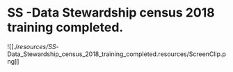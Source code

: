# SS -Data Stewardship census 2018 training completed.

![[./_resources/SS_-Data_Stewardship_census_2018_training_completed.resources/ScreenClip.png]]
